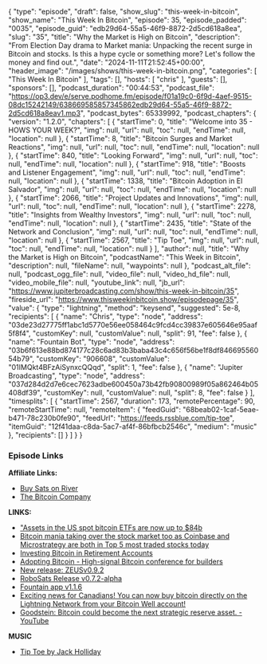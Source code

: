 {
  "type": "episode",
  "draft": false,
  "show_slug": "this-week-in-bitcoin",
  "show_name": "This Week In Bitcoin",
  "episode": 35,
  "episode_padded": "0035",
  "episode_guid": "edb29d64-55a5-46f9-8872-2d5cd618a8ea",
  "slug": "35",
  "title": "Why the Market is High on Bitcoin",
  "description": "From Election Day drama to Market mania: Unpacking the recent surge in Bitcoin and stocks. Is this a hype cycle or something more? Let's follow the money and find out.",
  "date": "2024-11-11T21:52:45+00:00",
  "header_image": "/images/shows/this-week-in-bitcoin.png",
  "categories": [
    "This Week In Bitcoin"
  ],
  "tags": [],
  "hosts": [
    "chris"
  ],
  "guests": [],
  "sponsors": [],
  "podcast_duration": "00:44:53",
  "podcast_file": "https://op3.dev/e/serve.podhome.fm/episode/f01a19c0-6f9d-4aef-9515-08dc15242149/638669585857345862edb29d64-55a5-46f9-8872-2d5cd618a8eav1.mp3",
  "podcast_bytes": 65339992,
  "podcast_chapters": {
    "version": "1.2.0",
    "chapters": [
      {
        "startTime": 0,
        "title": "Welcome into 35 - HOWS YOUR WEEK?",
        "img": null,
        "url": null,
        "toc": null,
        "endTime": null,
        "location": null
      },
      {
        "startTime": 8,
        "title": "Bitcoin Surges and Market Reactions",
        "img": null,
        "url": null,
        "toc": null,
        "endTime": null,
        "location": null
      },
      {
        "startTime": 840,
        "title": "Looking Forward",
        "img": null,
        "url": null,
        "toc": null,
        "endTime": null,
        "location": null
      },
      {
        "startTime": 918,
        "title": "Boosts and Listener Engagement",
        "img": null,
        "url": null,
        "toc": null,
        "endTime": null,
        "location": null
      },
      {
        "startTime": 1338,
        "title": "Bitcoin Adoption in El Salvador",
        "img": null,
        "url": null,
        "toc": null,
        "endTime": null,
        "location": null
      },
      {
        "startTime": 2066,
        "title": "Project Updates and Innovations",
        "img": null,
        "url": null,
        "toc": null,
        "endTime": null,
        "location": null
      },
      {
        "startTime": 2278,
        "title": "Insights from Wealthy Investors",
        "img": null,
        "url": null,
        "toc": null,
        "endTime": null,
        "location": null
      },
      {
        "startTime": 2435,
        "title": "State of the Network and Conclusion",
        "img": null,
        "url": null,
        "toc": null,
        "endTime": null,
        "location": null
      },
      {
        "startTime": 2567,
        "title": "Tip Toe",
        "img": null,
        "url": null,
        "toc": null,
        "endTime": null,
        "location": null
      }
    ],
    "author": null,
    "title": "Why the Market is High on Bitcoin",
    "podcastName": "This Week in Bitcoin",
    "description": null,
    "fileName": null,
    "waypoints": null
  },
  "podcast_alt_file": null,
  "podcast_ogg_file": null,
  "video_file": null,
  "video_hd_file": null,
  "video_mobile_file": null,
  "youtube_link": null,
  "jb_url": "https://www.jupiterbroadcasting.com/show/this-week-in-bitcoin/35",
  "fireside_url": "https://www.thisweekinbitcoin.show/episodepage/35",
  "value": {
    "type": "lightning",
    "method": "keysend",
    "suggested": 5e-8,
    "recipients": [
      {
        "name": "Chris",
        "type": "node",
        "address": "03de23d27775ff1abc1d5770e56ee058464c9fcd4cc39837e605646e95aaf5f8f4",
        "customKey": null,
        "customValue": null,
        "split": 91,
        "fee": false
      },
      {
        "name": "Fountain Bot",
        "type": "node",
        "address": "03b6f613e88bd874177c28c6ad83b3baba43c4c656f56be1f8df84669556054b79",
        "customKey": "906608",
        "customValue": "01IMQkt4BFzAiSynxcQQqd",
        "split": 1,
        "fee": false
      },
      {
        "name": "Jupiter Broadcasting",
        "type": "node",
        "address": "037d284d2d7e6cec7623adbe600450a73b42fb90800989f05a862464b05408df39",
        "customKey": null,
        "customValue": null,
        "split": 8,
        "fee": false
      }
    ],
    "timesplits": [
      {
        "startTime": 2567,
        "duration": 173,
        "remotePercentage": 90,
        "remoteStartTime": null,
        "remoteItem": {
          "feedGuid": "68beab02-1caf-5eae-b471-78c230b0fe90",
          "feedUrl": "https://feeds.rssblue.com/tip-toe",
          "itemGuid": "12f41daa-c8da-5ac7-af4f-86bfbcb2546c",
          "medium": "music"
        },
        "recipients": []
      }
    ]
  }
}


### Episode Links

**Affiliate Links:**

* [Buy Sats on River](https://river.com/signup?r=3CT4V56E)
* [The Bitcoin Company](https://app.thebitcoincompany.com/signup?ref=JUPITER)

**LINKS:**

* ["Assets in the US spot bitcoin ETFs are now up to $84b](https://x.com/EricBalchunas/status/1856013871116320902)
* [Bitcoin mania taking over the stock market too as Coinbase and Microstrategy are both in Top 5 most traded stocks today](https://x.com/EricBalchunas/status/1856011991493537929)
* [Investing Bitcoin in Retirement Accounts ](https://river.com/learn/investing-bitcoin-retirement-accounts/)
* [Adopting Bitcoin - High-signal Bitcoin conference for builders](https://www.adoptingbitcoin.org/)
* [New release: ZEUSv0.9.2](https://blog.zeusln.com/new-release-zeus-v0-9-2/)
* [RoboSats Release v0.7.2-alpha ](https://github.com/RoboSats/robosats/releases/tag/v0.7.2-alpha)
* [Fountain app v1.1.6](https://blog.fountain.fm/p/1-1-6)
* [Exciting news for Canadians! You can now buy bitcoin directly on the Lightning Network from your Bitcoin Well account!](https://x.com/TheBitcoinWell/status/1853505692759642119)
* [Goodstein: Bitcoin could become the next strategic reserve asset. - YouTube](https://www.youtube.com/watch?v=TgVhW7LR1z0)

**MUSIC**

* [Tip Toe by Jack Holliday](https://podcastindex.org/podcast/6917119?episode=22904515494)
